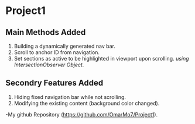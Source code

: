 # Project1

## Main Methods Added

1. Building a dynamically generated nav bar.
2. Scroll to anchor ID from navigation.
3. Set sections as active to be highlighted in viewport upon scrolling. *using _IntersectionObserver_ Object.* 
  
## Secondry Features Added

1. Hiding fixed navigation bar while not scrolling.
2. Modifying the existing content (background color changed). 


-My github Repository (https://github.com/OmarMo7/Project1).
